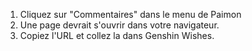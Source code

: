 1) Cliquez sur "Commentaires" dans le menu de Paimon
2) Une page devrait s'ouvrir dans votre navigateur.
3) Copiez l'URL et collez la dans Genshin Wishes.
